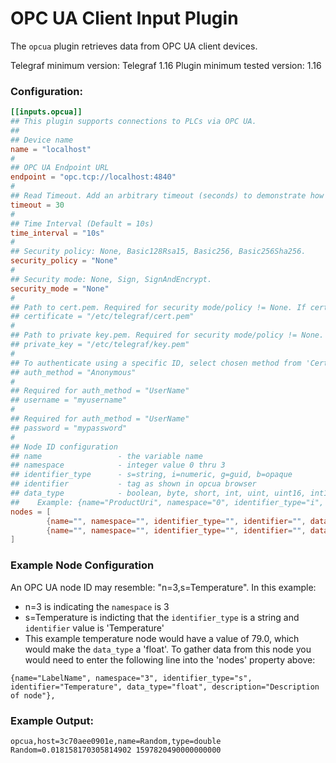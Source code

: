 # OPC UA Client Input Plugin

The `opcua` plugin retrieves data from OPC UA client devices.

Telegraf minimum version: Telegraf 1.16
Plugin minimum tested version: 1.16

### Configuration:

```toml
[[inputs.opcua]]
## This plugin supports connections to PLCs via OPC UA.
##
## Device name
name = "localhost"
#
## OPC UA Endpoint URL
endpoint = "opc.tcp://localhost:4840"
#
## Read Timeout. Add an arbitrary timeout (seconds) to demonstrate how to stop a subscription with a context.
timeout = 30
#
## Time Interval (Default = 10s)
time_interval = "10s"
#
## Security policy: None, Basic128Rsa15, Basic256, Basic256Sha256.
security_policy = "None"
#
## Security mode: None, Sign, SignAndEncrypt.
security_mode = "None"
#
## Path to cert.pem. Required for security mode/policy != None. If cert path is not supplied, self-signed cert and key will be generated.
## certificate = "/etc/telegraf/cert.pem"
#
## Path to private key.pem. Required for security mode/policy != None. If key path is not supplied, self-signed cert and key will be generated.
## private_key = "/etc/telegraf/key.pem"
#
## To authenticate using a specific ID, select chosen method from 'Certificate' or 'UserName'. Else use 'Anonymous.' Defaults to 'Anonymous' if not provided.
## auth_method = "Anonymous"
#
## Required for auth_method = "UserName"
## username = "myusername"
#
## Required for auth_method = "UserName"
## password = "mypassword"
#
## Node ID configuration
## name       			- the variable name
## namespace  			- integer value 0 thru 3
## identifier_type		- s=string, i=numeric, g=guid, b=opaque
## identifier			- tag as shown in opcua browser
## data_type  			- boolean, byte, short, int, uint, uint16, int16, uint32, int32, float, double, string, datetime, number
##    Example: {name="ProductUri", namespace="0", identifier_type="i", identifier="2262", data_type="string", description="http://open62541.org"}
nodes = [
		{name="", namespace="", identifier_type="", identifier="", data_type="", description=""},
		{name="", namespace="", identifier_type="", identifier="", data_type="", description=""},
]
```

### Example Node Configuration
An OPC UA node ID may resemble: "n=3,s=Temperature". In this example:
- n=3 is indicating the `namespace` is 3
- s=Temperature is indicting that the `identifier_type` is a string and `identifier` value is 'Temperature'
- This example temperature node would have a value of 79.0, which would make the `data_type` a 'float'.
To gather data from this node you would need to enter the following line into the 'nodes' property above:
```
{name="LabelName", namespace="3", identifier_type="s", identifier="Temperature", data_type="float", description="Description of node"},
```


### Example Output:

```
opcua,host=3c70aee0901e,name=Random,type=double Random=0.018158170305814902 1597820490000000000

```
